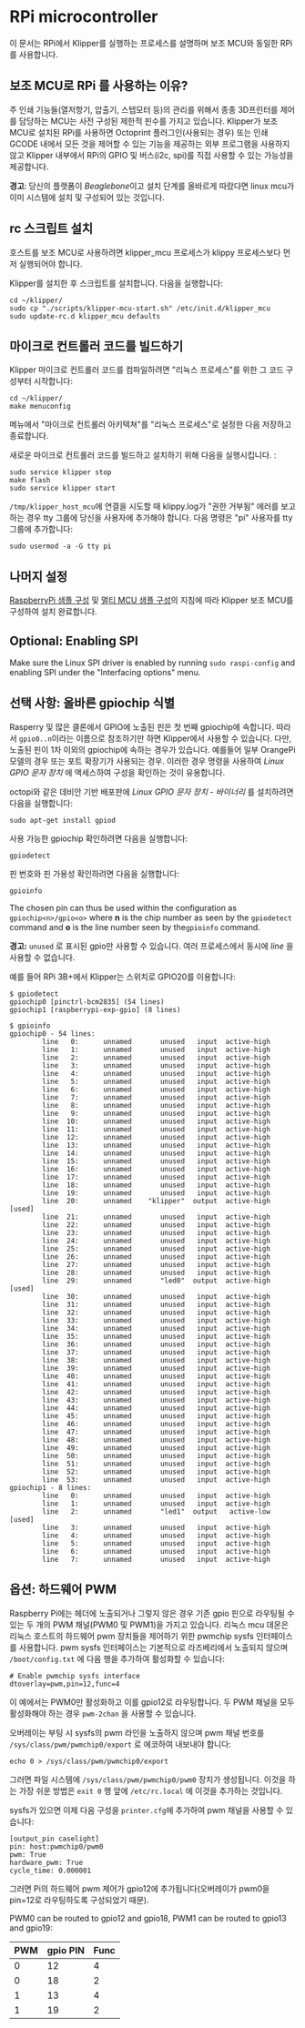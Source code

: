 # RPi microcontroller

이 문서는 RPi에서 Klipper를 실행하는 프로세스를 설명하며 보조 MCU와 동일한 RPi를 사용합니다.

## 보조 MCU로 RPi 를 사용하는 이유?

주 인쇄 기능들(열저항기, 압출기, 스텝모터 등)의 관리를 위해서 종종 3D프린터를 제어를 담당하는 MCU는 사전 구성된 제한적 핀수를 가지고 있습니다. Klipper가 보조 MCU로 설치된 RPi를 사용하면 Octoprint 플러그인(사용되는 경우) 또는 인쇄 GCODE 내에서 모든 것을 제어할 수 있는 기능을 제공하는 외부 프로그램을 사용하지 않고 Klipper 내부에서 RPi의 GPIO 및 버스(i2c, spi)를 직접 사용할 수 있는 가능성을 제공합니다.

**경고**: 당신의 플랫폼이 *Beaglebone*이고 설치 단계를 올바르게 따랐다면 linux mcu가 이미 시스템에 설치 및 구성되어 있는 것입니다.

## rc 스크립트 설치

호스트를 보조 MCU로 사용하려면 klipper_mcu 프로세스가 klippy 프로세스보다 먼저 실행되어야 합니다.

Klipper를 설치한 후 스크립트를 설치합니다. 다음을 실행합니다:

```
cd ~/klipper/
sudo cp "./scripts/klipper-mcu-start.sh" /etc/init.d/klipper_mcu
sudo update-rc.d klipper_mcu defaults
```

## 마이크로 컨트롤러 코드를 빌드하기

Klipper 마이크로 컨트롤러 코드를 컴파일하려면 "리눅스 프로세스"를 위한 그 코드 구성부터 시작합니다:

```
cd ~/klipper/
make menuconfig
```

메뉴에서 "마이크로 컨트롤러 아키텍쳐"를 "리눅스 프로세스"로 설정한 다음 저장하고 종료합니다.

새로운 마이크로 컨트롤러 코드를 빌드하고 설치하기 위해 다음을 실행시킵니다. :

```
sudo service klipper stop
make flash
sudo service klipper start
```

`/tmp/klipper_host_mcu`에 연결을 시도할 때 klippy.log가 "권한 거부됨" 에러를 보고하는 경우 tty 그룹에 당신을 사용자에 추가해야 합니다. 다음 명령은 "pi" 사용자를 tty 그룹에 추가합니다:

```
sudo usermod -a -G tty pi
```

## 나머지 설정

[RaspberryPi 샘플 구성](../config/sample-raspberry-pi.cfg) 및 [멀티 MCU 샘플 구성](../config/sample-multi-mcu.cfg)의 지침에 따라 Klipper 보조 MCU를 구성하여 설치 완료합니다.

## Optional: Enabling SPI

Make sure the Linux SPI driver is enabled by running `sudo raspi-config` and enabling SPI under the "Interfacing options" menu.

## 선택 사항: 올바른 gpiochip 식별

Rasperry 및 많은 클론에서 GPIO에 노출된 핀은 첫 번째 gpiochip에 속합니다. 따라서 `gpio0..n`이라는 이름으로 참조하기만 하면 Klipper에서 사용할 수 있습니다. 다만, 노출된 핀이 1차 이외의 gpiochip에 속하는 경우가 있습니다. 예를들어 일부 OrangePi 모델의 경우 또는 포트 확장기가 사용되는 경우. 이러한 경우 명령을 사용하여 *Linux GPIO 문자 장치* 에 액세스하여 구성을 확인하는 것이 유용합니다.

octopi와 같은 데비안 기반 배포판에 *Linux GPIO 문자 장치 - 바이너리* 를 설치하려면 다음을 실행합니다:

```
sudo apt-get install gpiod
```

사용 가능한 gpiochip 확인하려면 다음을 실행합니다:

```
gpiodetect
```

핀 번호와 핀 가용성 확인하려면 다음을 실행합니다:

```
gpioinfo
```

The chosen pin can thus be used within the configuration as `gpiochip<n>/gpio<o>` where **n** is the chip number as seen by the `gpiodetect` command and **o** is the line number seen by the`gpioinfo` command.

**경고:** `unused` 로 표시된 gpio만 사용할 수 있습니다. 여러 프로세스에서 동시에 *line* 을 사용할 수 없습니다.

예를 들어 RPi 3B+에서 Klipper는 스위치로 GPIO20를 이용합니다:

```
$ gpiodetect
gpiochip0 [pinctrl-bcm2835] (54 lines)
gpiochip1 [raspberrypi-exp-gpio] (8 lines)

$ gpioinfo
gpiochip0 - 54 lines:
        line   0:      unnamed       unused   input  active-high
        line   1:      unnamed       unused   input  active-high
        line   2:      unnamed       unused   input  active-high
        line   3:      unnamed       unused   input  active-high
        line   4:      unnamed       unused   input  active-high
        line   5:      unnamed       unused   input  active-high
        line   6:      unnamed       unused   input  active-high
        line   7:      unnamed       unused   input  active-high
        line   8:      unnamed       unused   input  active-high
        line   9:      unnamed       unused   input  active-high
        line  10:      unnamed       unused   input  active-high
        line  11:      unnamed       unused   input  active-high
        line  12:      unnamed       unused   input  active-high
        line  13:      unnamed       unused   input  active-high
        line  14:      unnamed       unused   input  active-high
        line  15:      unnamed       unused   input  active-high
        line  16:      unnamed       unused   input  active-high
        line  17:      unnamed       unused   input  active-high
        line  18:      unnamed       unused   input  active-high
        line  19:      unnamed       unused   input  active-high
        line  20:      unnamed    "klipper"  output  active-high [used]
        line  21:      unnamed       unused   input  active-high
        line  22:      unnamed       unused   input  active-high
        line  23:      unnamed       unused   input  active-high
        line  24:      unnamed       unused   input  active-high
        line  25:      unnamed       unused   input  active-high
        line  26:      unnamed       unused   input  active-high
        line  27:      unnamed       unused   input  active-high
        line  28:      unnamed       unused   input  active-high
        line  29:      unnamed       "led0"  output  active-high [used]
        line  30:      unnamed       unused   input  active-high
        line  31:      unnamed       unused   input  active-high
        line  32:      unnamed       unused   input  active-high
        line  33:      unnamed       unused   input  active-high
        line  34:      unnamed       unused   input  active-high
        line  35:      unnamed       unused   input  active-high
        line  36:      unnamed       unused   input  active-high
        line  37:      unnamed       unused   input  active-high
        line  38:      unnamed       unused   input  active-high
        line  39:      unnamed       unused   input  active-high
        line  40:      unnamed       unused   input  active-high
        line  41:      unnamed       unused   input  active-high
        line  42:      unnamed       unused   input  active-high
        line  43:      unnamed       unused   input  active-high
        line  44:      unnamed       unused   input  active-high
        line  45:      unnamed       unused   input  active-high
        line  46:      unnamed       unused   input  active-high
        line  47:      unnamed       unused   input  active-high
        line  48:      unnamed       unused   input  active-high
        line  49:      unnamed       unused   input  active-high
        line  50:      unnamed       unused   input  active-high
        line  51:      unnamed       unused   input  active-high
        line  52:      unnamed       unused   input  active-high
        line  53:      unnamed       unused   input  active-high
gpiochip1 - 8 lines:
        line   0:      unnamed       unused   input  active-high
        line   1:      unnamed       unused   input  active-high
        line   2:      unnamed       "led1"  output   active-low [used]
        line   3:      unnamed       unused   input  active-high
        line   4:      unnamed       unused   input  active-high
        line   5:      unnamed       unused   input  active-high
        line   6:      unnamed       unused   input  active-high
        line   7:      unnamed       unused   input  active-high
```

## 옵션: 하드웨어 PWM

Raspberry Pi에는 헤더에 노출되거나 그렇지 않은 경우 기존 gpio 핀으로 라우팅될 수 있는 두 개의 PWM 채널(PWM0 및 PWM1)을 가지고 있습니다. 리눅스 mcu 데몬은 리눅스 호스트의 하드웨어 pwm 장치들을 제어하기 위한 pwmchip sysfs 인터페이스를 사용합니다. pwm sysfs 인터페이스는 기본적으로 라즈베리에서 노출되지 않으며 `/boot/config.txt` 에 다음 행을 추가하여 활성화할 수 있습니다:

```
# Enable pwmchip sysfs interface
dtoverlay=pwm,pin=12,func=4
```

이 예에서는 PWM0만 활성화하고 이를 gpio12로 라우팅합니다. 두 PWM 채널을 모두 활성화해야 하는 경우 `pwm-2chan` 을 사용할 수 있습니다.

오버레이는 부팅 시 sysfs의 pwm 라인을 노출하지 않으며 pwm 채널 번호를 `/sys/class/pwm/pwmchip0/export` 로 에코하여 내보내야 합니다:

```
echo 0 > /sys/class/pwm/pwmchip0/export
```

그러면 파일 시스템에 `/sys/class/pwm/pwmchip0/pwm0` 장치가 생성됩니다. 이것을 하는 가장 쉬운 방법은 `exit 0` 행 앞에 `/etc/rc.local` 에 이것을 추가하는 것입니다.

sysfs가 있으면 이제 다음 구성을 `printer.cfg`에 추가하여 pwm 채널을 사용할 수 있습니다:

```
[output_pin caselight]
pin: host:pwmchip0/pwm0
pwm: True
hardware_pwm: True
cycle_time: 0.000001
```

그러면 Pi의 하드웨어 pwm 제어가 gpio12에 추가됩니다(오버레이가 pwm0을 pin=12로 라우팅하도록 구성되었기 때문).

PWM0 can be routed to gpio12 and gpio18, PWM1 can be routed to gpio13 and gpio19:

| PWM | gpio PIN | Func |
| --- | --- | --- |
| 0 | 12 | 4 |
| 0 | 18 | 2 |
| 1 | 13 | 4 |
| 1 | 19 | 2 |
